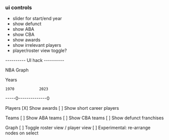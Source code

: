 ### ui controls

* slider for start/end year
* show defunct
* show ABA
* show CBA
* show awards
* show irrelevant players
* player/roster view toggle?

---------- UI hack ----------

NBA Graph

Years 

    1970           2023
-----0--------------0

Players
[X] Show awards
[ ] Show short career players

Teams
[ ] Show ABA teams
[ ] Show CBA teams
[ ] Show defunct franchises

Graph
[ ] Toggle roster view / player view
[ ] Experimental: re-arrange nodes on select
